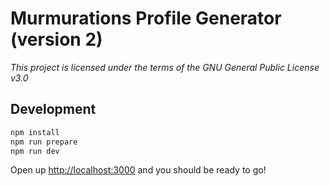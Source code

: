 # Murmurations Profile Generator (version 2)

_This project is licensed under the terms of the GNU General Public License v3.0_

## Development

```sh
npm install
npm run prepare
npm run dev
```

Open up [http://localhost:3000](http://localhost:3000) and you should be ready to go!
